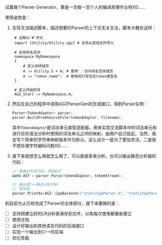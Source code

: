试着做个Parser Generator，算是一次做一百个人的编译原理作业吧XD……

使用姿势是：

1. 先写文法描述脚本，描述想要的Parser的上下文无关文法，脚本大概长这样：

   ```
    # 注释以'#'开头
    import [Utility/Utility.agz] # 支持从其他文件导入

    # 支持命名空间
    namespace MyNamespace
    {
        # 定义非终结符
        A := Utility.S + A; # 使用'.'访问命名空间成员
        A := "token_name";  # 使用双引号包住token类型名
    }

    # 定义开始符号
    AGZ_Start := MyNamespace.A;
   ```

2. 然后在自己的程序中调用AGZParserGen的生成接口，得到Parser实例：

   ```cpp
   Parser<TokenAdaptor> parser;
   parser.BuildFromSourceFile(tokenAdaptor, filename);
   ```

   其中`TokenAdaptor`是词法单元类型适配器，用来实现文法脚本中的词法单元和进行实际语法分析时使用的词法单元之间的映射，由用户自己指定。当然，我会写个简单的字符串映射版本作为默认。这么设计一是为了更加灵活，二是我不想处理字符编码问题XD……

3. 接下来就想怎么用就怎么用了，可以直接拿来分析，也可以输出静态分析器的代码：

   ```cpp
   // 直接分析源代码，得到AST
   auto AST = parser.Parse(tokenAdaptor, tokemStream);

   // 输出成C++静态分析代码
   // 待完成
   parser.PrintAs<AGZ::CppBackend>("staticCppParser.h", "staticCppParser.cpp");
   ```

到目前为止已经完成了Parser的主体部分，接下来要做的是：

- [ ] 支持把建立好的LR分析表保存到文件，以免每次使用都重新建立
- [ ] 使用文档
- [ ] 设计好输出到其他语言代码的后端接口
- [ ] 实现一个输出到C++的后端
- [ ] 优化性能
